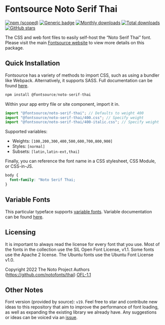 # Fontsource Noto Serif Thai

[![npm (scoped)](https://img.shields.io/npm/v/@fontsource/noto-serif-thai?color=brightgreen)](https://www.npmjs.com/package/@fontsource/noto-serif-thai) [![Generic badge](https://img.shields.io/badge/fontsource-passing-brightgreen)](https://github.com/fontsource/fontsource) [![Monthly downloads](https://badgen.net/npm/dm/@fontsource/noto-serif-thai)](https://github.com/fontsource/fontsource) [![Total downloads](https://badgen.net/npm/dt/@fontsource/noto-serif-thai)](https://github.com/fontsource/fontsource) [![GitHub stars](https://img.shields.io/github/stars/fontsource/fontsource.svg?style=social&label=Star)](https://github.com/fontsource/fontsource/stargazers)

The CSS and web font files to easily self-host the “Noto Serif Thai” font. Please visit the main [Fontsource website](https://fontsource.org/fonts/noto-serif-thai) to view more details on this package.

## Quick Installation

Fontsource has a variety of methods to import CSS, such as using a bundler like Webpack. Alternatively, it supports SASS. Full documentation can be found [here](https://fontsource.org/docs/getting-started/introduction).

```javascript
npm install @fontsource/noto-serif-thai
```

Within your app entry file or site component, import it in.

```javascript
import "@fontsource/noto-serif-thai"; // Defaults to weight 400
import "@fontsource/noto-serif-thai/400.css"; // Specify weight
import "@fontsource/noto-serif-thai/400-italic.css"; // Specify weight and style

```

Supported variables:
- Weights: `[100,200,300,400,500,600,700,800,900]`
- Styles: `[normal]`
- Subsets: `[latin,latin-ext,thai]`

Finally, you can reference the font name in a CSS stylesheet, CSS Module, or CSS-in-JS.

```css
body {
  font-family: "Noto Serif Thai;
}
```

## Variable Fonts

This particular typeface supports [variable fonts](https://developer.mozilla.org/en-US/docs/Web/CSS/CSS_Fonts/Variable_Fonts_Guide).
Variable documentation can be found [here](https://fontsource.org/docs/getting-started/variable).

## Licensing
It is important to always read the license for every font that you use.
Most of the fonts in the collection use the SIL Open Font License, v1.1. Some fonts use the Apache 2 license. The Ubuntu fonts use the Ubuntu Font License v1.0.

Copyright 2022 The Noto Project Authors (https://github.com/notofonts/thai)
[OFL-1.1](http://scripts.sil.org/OFL)

## Other Notes
Font version (provided by source): `v19`.
Feel free to star and contribute new ideas to this repository that aim to improve the performance of font loading, as well as expanding the existing library we already have. Any suggestions or ideas can be voiced via an [issue](https://github.com/fontsource/fontsource/issues).